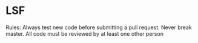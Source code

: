 # LSF

Rules:
Always test new code before submitting a pull request.
Never break master.
All code must be reviewed by at least one other person
